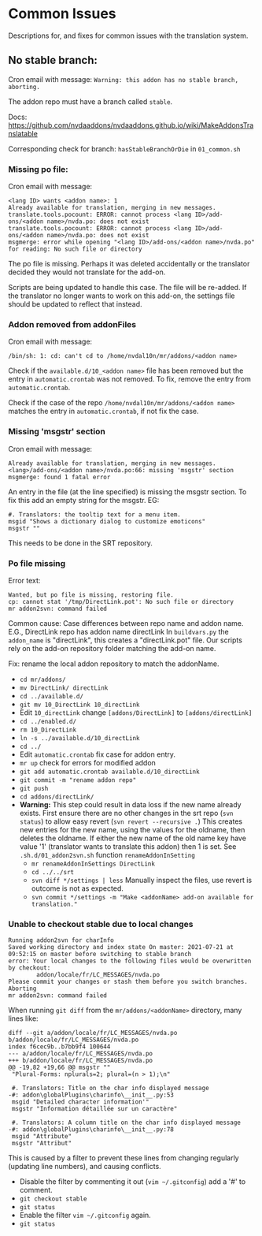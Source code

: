 # Common Issues

Descriptions for, and fixes for common issues with the translation system.

## No stable branch:
Cron email with message:
`Warning: this addon has no stable branch, aborting.`

The addon repo must have a branch called `stable`.

Docs: https://github.com/nvdaaddons/nvdaaddons.github.io/wiki/MakeAddonsTranslatable

Corresponding check for branch: `hasStableBranchOrDie` in `01_common.sh`


### Missing po file:

Cron email with message:
```
<lang ID> wants <addon name>: 1
Already available for translation, merging in new messages.
translate.tools.pocount: ERROR: cannot process <lang ID>/add-ons/<addon name>/nvda.po: does not exist
translate.tools.pocount: ERROR: cannot process <lang ID>/add-ons/<addon name>/nvda.po: does not exist
msgmerge: error while opening "<lang ID>/add-ons/<addon name>/nvda.po" for reading: No such file or directory
```

The po file is missing. Perhaps it was deleted accidentally or the translator decided they would not translate for the add-on.

Scripts are being updated to handle this case. The file will be re-added. If the translator no longer wants to work on this add-on, the settings file should be updated to reflect that instead. 


### Addon removed from addonFiles

Cron email with message:
```
/bin/sh: 1: cd: can't cd to /home/nvdal10n/mr/addons/<addon name>
```

Check if the `available.d/10_<addon name>` file has been removed but the entry in `automatic.crontab` was not removed.
To fix, remove the entry from `automatic.crontab`.

Check if the case of the repo `/home/nvdal10n/mr/addons/<addon name>` matches the entry in `automatic.crontab`, if not fix the case.

### Missing 'msgstr' section

Cron email with message:
```
Already available for translation, merging in new messages.
<lang>/add-ons/<addon name>/nvda.po:66: missing 'msgstr' section
msgmerge: found 1 fatal error
```
An entry in the file (at the line specified) is missing the msgstr section.
To fix this add an empty string for the msgstr.
EG:
```
#. Translators: the tooltip text for a menu item.
msgid "Shows a dictionary dialog to customize emoticons"
msgstr ""
```
This needs to be done in the SRT repository.


### Po file missing

Error text:
```
Wanted, but po file is missing, restoring file.
cp: cannot stat '/tmp/DirectLink.pot': No such file or directory
mr addon2svn: command failed
```

Common cause: Case differences between repo name and addon name.
E.G., DirectLink repo has addon name directLink
In `buildvars.py` the `addon_name` is "directLink", this creates a "directLink.pot" file.
Our scripts rely on the add-on repository folder matching the add-on name.

Fix: rename the local addon repository to match the addonName.
- `cd mr/addons/`
- `mv DirectLink/ directLink`
- `cd ../available.d/`
- `git mv 10_DirectLink 10_directLink`
- Edit `10_directLink` change `[addons/DirectLink]` to `[addons/directLink]`
- `cd ../enabled.d/`
- `rm 10_DirectLink`
- `ln -s ../available.d/10_directLink`
- `cd ../` 
- Edit `automatic.crontab` fix case for addon entry.
- `mr up` check for errors for modified addon
- `git add automatic.crontab available.d/10_directLink`
- `git commit -m "rename addon repo"`
- `git push`
- `cd addons/directLink/`
- **Warning:**
  This step could result in data loss if the new name already exists.
  First ensure there are no other changes in the srt repo (`svn status`) to allow easy revert (`svn revert --recursive .`) 
  This creates new entries for the new name, using the values for the oldname, then deletes the oldname.
  If either the new name of the old name key have value '1' (translator wants to translate this addon)
  then 1 is set. See `.sh.d/01_addon2svn.sh` function `renameAddonInSetting`
  - `mr renameAddonInSettings DirectLink` 
  - `cd ../../srt`
  - `svn diff */settings | less` Manually inspect the files, use revert is outcome is not as expected.
  - `svn commit */settings -m "Make <addonName> add-on available for translation."`


### Unable to checkout stable due to local changes

```
Running addon2svn for charInfo
Saved working directory and index state On master: 2021-07-21 at 09:52:15 on master before switching to stable branch
error: Your local changes to the following files would be overwritten by checkout:
        addon/locale/fr/LC_MESSAGES/nvda.po
Please commit your changes or stash them before you switch branches.
Aborting
mr addon2svn: command failed
```
When running `git diff` from the `mr/addons/<addonName>` directory, many lines like:
```
diff --git a/addon/locale/fr/LC_MESSAGES/nvda.po b/addon/locale/fr/LC_MESSAGES/nvda.po
index f6cec9b..b7bb9f4 100644
--- a/addon/locale/fr/LC_MESSAGES/nvda.po
+++ b/addon/locale/fr/LC_MESSAGES/nvda.po
@@ -19,82 +19,66 @@ msgstr ""
 "Plural-Forms: nplurals=2; plural=(n > 1);\n"

 #. Translators: Title on the char info displayed message
-#: addon\globalPlugins\charinfo\__init__.py:53
 msgid "Detailed character information'"
 msgstr "Information détaillée sur un caractère"

 #. Translators: A column title on the char info displayed message
-#: addon\globalPlugins\charinfo\__init__.py:78
 msgid "Attribute"
 msgstr "Attribut"
 ```
 
 This is caused by a filter to prevent these lines from changing regularly (updating line numbers), and causing conflicts.
 - Disable the filter by commenting it out (`vim ~/.gitconfig`) add a '#' to comment.
 - `git checkout stable`
 - `git status`
 - Enable the filter `vim ~/.gitconfig` again.
 - `git status`
 
